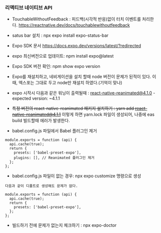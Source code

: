 ### 리액티브 네이티브 API

- TouchableWithoutFeedback : 피드백(시각적 반응)없이 터치 이벤트를 처리한다. https://reactnative.dev/docs/touchablewithoutfeedback
- satus bar 설치 : npx expo install expo-status-bar
- Expo SDK 문서 https://docs.expo.dev/versions/latest/?redirected
- expo 최신버전으로 업데이트: npm install expo@latest
- Expo SDK 버전 확인:  npm show expo version
- Expo를 재설치하고, 네비게이션을 설치 할때 node 버전이 문제가 된적이 있다. 이때, 엑스포는 그대로 두고 node만 재설치 하였다.(기억이 맞나)

- expo 시작시 다음과 같은 워닝이 출력될때 : react-native-reanimated@4.1.0 - expected version: ~4.1.1
- ~~특정 버전의 react-native-reanimated 패키지 설치하기 :   yarn add react-native-reanimated@4.1.1~~  이렇게 하면 yarn.lock 파일이 생성되어, 나중에 eas build 빌드할때 에러가 발생한다.
- babel.config.js 파일에서 Babel 플러그인 제거
```
module.exports = function (api) {
  api.cache(true);
  return {
    presets: ['babel-preset-expo'],
    plugins: [], // Reanimated 플러그인 제거
  };
};
```
-  babel.config.js 파일이 없는 경우: npx expo customize 명령으로 생성
```
다음과 같이 디폴트로 생성해도 문제가 없다.

module.exports = function (api) {
  api.cache(true);
  return {
    presets: ['babel-preset-expo'],
  };
};
```
- 빌드하기 전에 문제가 없는지 체크하기 :   npx expo-doctor
